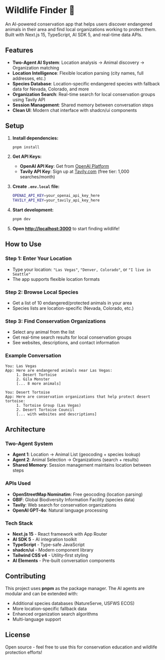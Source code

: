 # Wildlife Finder 🌿

An AI-powered conservation app that helps users discover endangered animals in their area and find local organizations working to protect them. Built with Next.js 15, TypeScript, AI SDK 5, and real-time data APIs.

## Features

- **Two-Agent AI System**: Location analysis → Animal discovery → Organization matching
- **Location Intelligence**: Flexible location parsing (city names, full addresses, etc.)
- **Species Database**: Location-specific endangered species with fallback data for Nevada, Colorado, and more
- **Organization Search**: Real-time search for local conservation groups using Tavily API
- **Session Management**: Shared memory between conversation steps
- **Clean UI**: Modern chat interface with shadcn/ui components

## Setup

1. **Install dependencies:**
   ```bash
   pnpm install
   ```

2. **Get API Keys:**
   - **OpenAI API Key**: Get from [OpenAI Platform](https://platform.openai.com/api-keys)
   - **Tavily API Key**: Sign up at [Tavily.com](https://tavily.com) (free tier: 1,000 searches/month)

3. **Create `.env.local` file:**
   ```bash
   OPENAI_API_KEY=your_openai_api_key_here
   TAVILY_API_KEY=your_tavily_api_key_here
   ```

4. **Start development:**
   ```bash
   pnpm dev
   ```

5. **Open [http://localhost:3000](http://localhost:3000)** to start finding wildlife!

## How to Use

### Step 1: Enter Your Location
- Type your location: `"Las Vegas"`, `"Denver, Colorado"`, or `"I live in Seattle"`
- The app supports flexible location formats

### Step 2: Browse Local Species
- Get a list of 10 endangered/protected animals in your area
- Species lists are location-specific (Nevada, Colorado, etc.)

### Step 3: Find Conservation Organizations
- Select any animal from the list
- Get real-time search results for local conservation groups
- See websites, descriptions, and contact information

### Example Conversation
```
You: Las Vegas
App: Here are endangered animals near Las Vegas:
     1. Desert Tortoise
     2. Gila Monster
     [... 8 more animals]

You: Desert Tortoise
App: Here are conservation organizations that help protect desert tortoise:
     1. Tortoise Group (Las Vegas)
     2. Desert Tortoise Council
     [... with websites and descriptions]
```

## Architecture

### Two-Agent System
- **Agent 1**: Location → Animal List (geocoding + species lookup)
- **Agent 2**: Animal Selection → Organizations (search + results)
- **Shared Memory**: Session management maintains location between steps

### APIs Used
- **OpenStreetMap Nominatim**: Free geocoding (location parsing)
- **GBIF**: Global Biodiversity Information Facility (species data)
- **Tavily**: Web search for conservation organizations
- **OpenAI GPT-4o**: Natural language processing

### Tech Stack
- **Next.js 15** - React framework with App Router
- **AI SDK 5** - AI integration toolkit
- **TypeScript** - Type-safe JavaScript
- **shadcn/ui** - Modern component library
- **Tailwind CSS v4** - Utility-first styling
- **AI Elements** - Pre-built conversation components

## Contributing

This project uses **pnpm** as the package manager. The AI agents are modular and can be extended with:
- Additional species databases (NatureServe, USFWS ECOS)
- More location-specific fallback data
- Enhanced organization search algorithms
- Multi-language support

## License

Open source - feel free to use this for conservation education and wildlife protection efforts!
